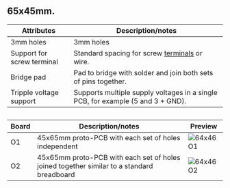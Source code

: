## 65x45mm.

|	Attributes	|	Description/notes	|
|--|--|
|	3mm holes|	3mm holes	|
|	Support for screw terminal	|	Standard spacing for screw [terminals](https://lcsc.com/product-detail/Screw-terminal_Ningbo-Kangnex-Elec-WJ126V-5-0-3P_C8401.html) or wire.|
|	Bridge pad|	Pad to bridge with solder and join both sets of pins together.|
|	Tripple voltage support|	Supports multiple supply voltages in a single PCB, for example (5 and 3 + GND).|

##

Board| Description/notes | Preview
--------- | ----------------- | -------
O1| 45x65mm proto-PCB with each set of holes independent | ![64x46 O1](O1/Photos/[65X45_O1.PNG)
O2| 45x65mm proto-PCB with each set of holes joined together similar to a standard breadboard| ![64x46 O2](O2/Photos/[65X45_O2.PNG)
